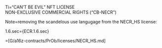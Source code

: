 Ti=“CAN’T BE EVIL” NFT LICENSE<br>NON-EXCLUSIVE COMMERCIAL RIGHTS (“CB-NECR”)

Note=removing the scandelous use langugage from the NECR_HS license:

1.6.sec={ECR.1.6.sec}

=[G/a16z-contracts/PrOb/licenses/NECR_HS.md]
